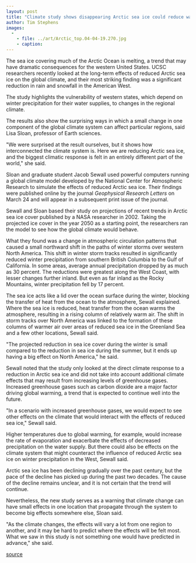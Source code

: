 ```yaml
---
layout: post
title: "Climate study shows disappearing Arctic sea ice could reduce water availability in western U.S."
author: Tim Stephens
images:
  -
    - file: ../art/Arctic_top.04-04-19.270.jpg
    - caption: 
---
```


The sea ice covering much of the Arctic Ocean is melting, a trend that may have dramatic consequences for the western United States. UCSC researchers recently looked at the long-term effects of reduced Arctic sea ice on the global climate, and their most striking finding was a significant reduction in rain and snowfall in the American West.   

The study highlights the vulnerability of western states, which depend on winter precipitation for their water supplies, to changes in the regional climate.

The results also show the surprising ways in which a small change in one component of the global climate system can affect particular regions, said Lisa Sloan, professor of Earth sciences.   

"We were surprised at the result ourselves, but it shows how interconnected the climate system is. Here we are reducing Arctic sea ice, and the biggest climatic response is felt in an entirely different part of the world," she said.  

Sloan and graduate student Jacob Sewall used powerful computers running a global climate model developed by the National Center for Atmospheric Research to simulate the effects of reduced Arctic sea ice. Their findings were published online by the journal _Geophysical Research Letters_ on March 24 and will appear in a subsequent print issue of the journal.  

Sewall and Sloan based their study on projections of recent trends in Arctic sea ice cover published by a NASA researcher in 2002. Taking the projected ice cover in the year 2050 as a starting point, the researchers ran the model to see how the global climate would behave.   

What they found was a change in atmospheric circulation patterns that caused a small northward shift in the paths of winter storms over western North America. This shift in winter storm tracks resulted in significantly reduced winter precipitation from southern British Columbia to the Gulf of California. In some areas, average annual precipitation dropped by as much as 30 percent. The reductions were greatest along the West Coast, with lesser changes further inland. But even as far inland as the Rocky Mountains, winter precipitation fell by 17 percent.   

The sea ice acts like a lid over the ocean surface during the winter, blocking the transfer of heat from the ocean to the atmosphere, Sewall explained. Where the sea ice is reduced, heat transfer from the ocean warms the atmosphere, resulting in a rising column of relatively warm air. The shift in storm tracks over North America was linked to the formation of these columns of warmer air over areas of reduced sea ice in the Greenland Sea and a few other locations, Sewall said.   

"The projected reduction in sea ice cover during the winter is small compared to the reduction in sea ice during the summer, but it ends up having a big effect on North America," he said.  

Sewall noted that the study only looked at the direct climate response to a reduction in Arctic sea ice and did not take into account additional climate effects that may result from increasing levels of greenhouse gases. Increased greenhouse gases such as carbon dioxide are a major factor driving global warming, a trend that is expected to continue well into the future.   

"In a scenario with increased greenhouse gases, we would expect to see other effects on the climate that would interact with the effects of reduced sea ice," Sewall said.  

Higher temperatures due to global warming, for example, would increase the rate of evaporation and exacerbate the effects of decreased precipitation on the water supply. But there could also be effects on the climate system that might counteract the influence of reduced Arctic sea ice on winter precipitation in the West, Sewall said.   

Arctic sea ice has been declining gradually over the past century, but the pace of the decline has picked up during the past two decades. The cause of the decline remains unclear, and it is not certain that the trend will continue.   

Nevertheless, the new study serves as a warning that climate change can have small effects in one location that propagate through the system to become big effects somewhere else, Sloan said.  

"As the climate changes, the effects will vary a lot from one region to another, and it may be hard to predict where the effects will be felt most. What we saw in this study is not something one would have predicted in advance," she said.  
  

[source](http://www1.ucsc.edu/currents/03-04/04-19/climate.html "Permalink to climate")
